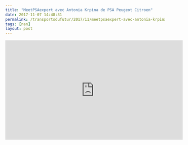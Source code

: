 ```yaml
---
title: "MeetPSAexpert avec Antonia Krpina de PSA Peugeot Citroen"
date: 2017-11-07 14:48:31
permalink: /transportsdufutur/2017/11/meetpsaexpert-avec-antonia-krpina-de-psa-peugeot-citroen.html
tags: [nan]
layout: post
---
```


<iframe width="560" height="315" src="https://www.youtube.com/embed/U16hku0cPck" frameborder="0" allowfullscreen></iframe>
